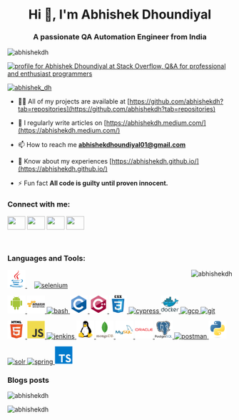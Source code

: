 
<h1 align="center">Hi 👋, I'm Abhishek Dhoundiyal</h1>
<h3 align="center">A passionate QA Automation Engineer from India</h3>

<p align="left"> <img src="https://komarev.com/ghpvc/?username=abhishekdh&label=Profile%20views&color=0e75b6&style=flat" alt="abhishekdh" /> </p>

<a href="https://stackoverflow.com/users/5372079/abhishek-dhoundiyal"><img src="https://stackoverflow.com/users/flair/5372079.png?theme=dark" width="208" height="58" alt="profile for Abhishek Dhoundiyal at Stack Overflow, Q&amp;A for professional and enthusiast programmers" title="profile for Abhishek Dhoundiyal at Stack Overflow, Q&amp;A for professional and enthusiast programmers"></a>
<p align="left"> <a href="https://twitter.com/abhishek_dh" target="blank"><img src="https://img.shields.io/twitter/follow/abhishek_dh?logo=twitter&style=for-the-badge" alt="abhishek_dh" /></a> </p>

- 👨‍💻 All of my projects are available at [https://github.com/abhishekdh?tab=repositories](https://github.com/abhishekdh?tab=repositories)

- 📝 I regularly write articles on [https://abhishekdh.medium.com/](https://abhishekdh.medium.com/)

- 📫 How to reach me **abhishekdhoundiyal01@gmail.com**

- 📄 Know about my experiences [https://abhishekdh.github.io/](https://abhishekdh.github.io/)

- ⚡ Fun fact **All code is guilty until proven innocent.**



<h3 align="left">Connect with me:</h3>
<p align="left">
<a class="btn btn-default btn-round btn-lg btn-icon" href="https://www.linkedin.com/in/abhishek-dhoundiyal-48236357" rel="tooltip" title="" target="_blank" data-original-title="Follow me on Linkedin"><img align="center" src="https://cdn.jsdelivr.net/npm/simple-icons@3.0.1/icons/linkedin.svg" height="30" width="40"/></a>
<a class="btn btn-default btn-round btn-lg btn-icon" href="https://github.com/abhishekdh" rel="tooltip" title="" target="_blank" data-original-title="Follow me on Github"><img align="center" src="https://cdn.jsdelivr.net/npm/simple-icons@3.0.1/icons/github.svg" height="30" width="40"/></a>
<a class="btn btn-default btn-round btn-lg btn-icon" href="https://github.com/abhishekdh" rel="tooltip" title="" target="_blank" data-original-title="Follow me on Medium"><img align="center" src="https://cdn.jsdelivr.net/npm/simple-icons@3.0.1/icons/medium.svg" height="30" width="40"/></a>
<a class="btn btn-default btn-round btn-lg btn-icon" href="https://stackoverflow.com/users/5372079/abhishek-dhoundiyal" rel="tooltip" title="" target="_blank" data-original-title="Follow me on Stackoverflow"><img align="center" src="https://cdn.jsdelivr.net/npm/simple-icons@3.0.1/icons/stackoverflow.svg" height="30" width="40"/></a>  
</p>
<br>
<h3 align="left">Languages and Tools:</h3>
<p><img align="right" src="https://github-readme-stats.vercel.app/api/top-langs?username=abhishekdh&show_icons=true&locale=en&layout=compact" alt="abhishekdh" /></p>

<p align="left">
<a href="https://www.java.com" target="_blank"> <img src="https://raw.githubusercontent.com/devicons/devicon/master/icons/java/java-original.svg" alt="java" width="40" height="40"/> </a> &nbsp;&nbsp;&nbsp;
  <a href="https://www.selenium.dev" target="_blank"> <img src="https://raw.githubusercontent.com/detain/svg-logos/780f25886640cef088af994181646db2f6b1a3f8/svg/selenium-logo.svg" alt="selenium" width="40" height="40"/> </a>
  
</p>

<p align="left"> <a href="https://developer.android.com" target="_blank"> <img src="https://raw.githubusercontent.com/devicons/devicon/master/icons/android/android-original-wordmark.svg" alt="android" width="40" height="40"/> </a> <a href="https://aws.amazon.com" target="_blank"> <img src="https://raw.githubusercontent.com/devicons/devicon/master/icons/amazonwebservices/amazonwebservices-original-wordmark.svg" alt="aws" width="40" height="40"/> </a> <a href="https://www.gnu.org/software/bash/" target="_blank"> <img src="https://www.vectorlogo.zone/logos/gnu_bash/gnu_bash-icon.svg" alt="bash" width="40" height="40"/> </a> <a href="https://www.cprogramming.com/" target="_blank"> <img src="https://raw.githubusercontent.com/devicons/devicon/master/icons/c/c-original.svg" alt="c" width="40" height="40"/> </a> <a href="https://www.w3schools.com/cpp/" target="_blank"> <img src="https://raw.githubusercontent.com/devicons/devicon/master/icons/cplusplus/cplusplus-original.svg" alt="cplusplus" width="40" height="40"/> </a> <a href="https://www.w3schools.com/css/" target="_blank"> <img src="https://raw.githubusercontent.com/devicons/devicon/master/icons/css3/css3-original-wordmark.svg" alt="css3" width="40" height="40"/> </a> <a href="https://www.cypress.io" target="_blank"> <img src="https://raw.githubusercontent.com/simple-icons/simple-icons/6e46ec1fc23b60c8fd0d2f2ff46db82e16dbd75f/icons/cypress.svg" alt="cypress" width="40" height="40"/> </a> <a href="https://www.docker.com/" target="_blank"> <img src="https://raw.githubusercontent.com/devicons/devicon/master/icons/docker/docker-original-wordmark.svg" alt="docker" width="40" height="40"/> </a> <a href="https://cloud.google.com" target="_blank"> <img src="https://www.vectorlogo.zone/logos/google_cloud/google_cloud-icon.svg" alt="gcp" width="40" height="40"/> </a> <a href="https://git-scm.com/" target="_blank"> <img src="https://www.vectorlogo.zone/logos/git-scm/git-scm-icon.svg" alt="git" width="40" height="40"/> </a> 
</p>
<p align="left">
  <a href="https://www.w3.org/html/" target="_blank"> <img src="https://raw.githubusercontent.com/devicons/devicon/master/icons/html5/html5-original-wordmark.svg" alt="html5" width="40" height="40"/> </a> <a href="https://developer.mozilla.org/en-US/docs/Web/JavaScript" target="_blank"> <img src="https://raw.githubusercontent.com/devicons/devicon/master/icons/javascript/javascript-original.svg" alt="javascript" width="40" height="40"/> </a> <a href="https://www.jenkins.io" target="_blank"> <img src="https://www.vectorlogo.zone/logos/jenkins/jenkins-icon.svg" alt="jenkins" width="40" height="40"/> </a> <a href="https://www.linux.org/" target="_blank"> <img src="https://raw.githubusercontent.com/devicons/devicon/master/icons/linux/linux-original.svg" alt="linux" width="40" height="40"/> </a> <a href="https://www.mongodb.com/" target="_blank"> <img src="https://raw.githubusercontent.com/devicons/devicon/master/icons/mongodb/mongodb-original-wordmark.svg" alt="mongodb" width="40" height="40"/> </a> <a href="https://www.mysql.com/" target="_blank"> <img src="https://raw.githubusercontent.com/devicons/devicon/master/icons/mysql/mysql-original-wordmark.svg" alt="mysql" width="40" height="40"/> </a> <a href="https://www.oracle.com/" target="_blank"> <img src="https://raw.githubusercontent.com/devicons/devicon/master/icons/oracle/oracle-original.svg" alt="oracle" width="40" height="40"/> </a> <a href="https://www.postgresql.org" target="_blank"> <img src="https://raw.githubusercontent.com/devicons/devicon/master/icons/postgresql/postgresql-original-wordmark.svg" alt="postgresql" width="40" height="40"/> </a> <a href="https://postman.com" target="_blank"> <img src="https://www.vectorlogo.zone/logos/getpostman/getpostman-icon.svg" alt="postman" width="40" height="40"/> </a> <a href="https://www.python.org" target="_blank"> <img src="https://raw.githubusercontent.com/devicons/devicon/master/icons/python/python-original.svg" alt="python" width="40" height="40"/> </a>  
  </p>
  
  <p align="left">
  <a href="https://lucene.apache.org/solr/" target="_blank"> <img src="https://www.vectorlogo.zone/logos/apache_solr/apache_solr-icon.svg" alt="solr" width="40" height="40"/> </a> <a href="https://spring.io/" target="_blank"> <img src="https://www.vectorlogo.zone/logos/springio/springio-icon.svg" alt="spring" width="40" height="40"/> </a> <a href="https://www.typescriptlang.org/" target="_blank"> <img src="https://raw.githubusercontent.com/devicons/devicon/master/icons/typescript/typescript-original.svg" alt="typescript" width="40" height="40"/> </a> </p>



### Blogs posts
<!-- BLOG-POST-LIST:START -->
<!-- BLOG-POST-LIST:END -->




<p>&nbsp;<img align="left" src="https://github-readme-stats.vercel.app/api?username=abhishekdh&show_icons=true&locale=en" alt="abhishekdh" /></p>
<p><img align="left" src="https://github-readme-streak-stats.herokuapp.com/?user=abhishekdh&" alt="abhishekdh"/></p>


